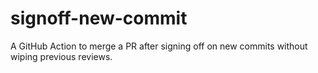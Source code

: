 # signoff-new-commit

A GitHub Action to merge a PR after signing off on new commits without wiping previous reviews.
